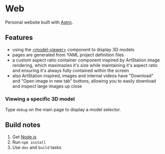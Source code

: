 # Web

Personal website built with [Astro](https://astro.build/).

## Features

- using the [\<model-viewer\>](https://github.com/google/model-viewer/tree/master/packages/model-viewer) component to display 3D models
- pages are generated from YAML project definition files
- a custom aspect ratio container component inspired by ArtStation image rendering, which maximazies it's size while maintaining it's aspect ratio and ensuring it's always fully contained within the screen
- also ArtStation inspired, images and internal videos have "Download" and "Open image in new tab" buttons, allowing you to easily download and inspect large images up close

### Viewing a specific 3D model

Type `debug` on the main page to display a model selector.

## Build notes

1. Get [Node.js](https://nodejs.org)
2. Run `npm install`
3. Use `dev` and `build` tasks
